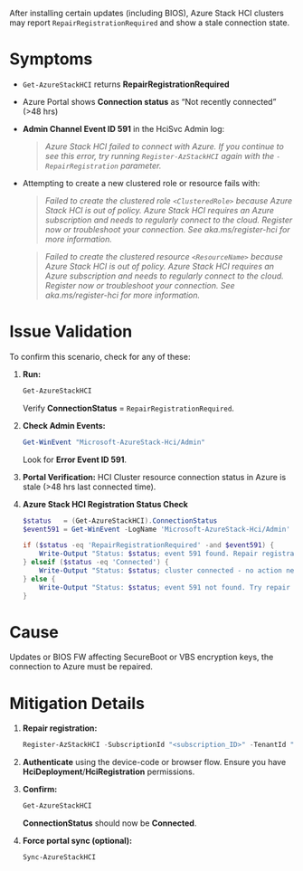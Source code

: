 After installing certain updates (including BIOS), Azure Stack HCI clusters may report `RepairRegistrationRequired` and show a stale connection state.

# Symptoms

* `Get-AzureStackHCI` returns **RepairRegistrationRequired**
* Azure Portal shows **Connection status** as “Not recently connected” (>48 hrs)
* **Admin Channel Event ID 591** in the HciSvc Admin log:
  > *Azure Stack HCI failed to connect with Azure. If you continue to see this error, try running `Register-AzStackHCI` again with the `-RepairRegistration` parameter.*
* Attempting to create a new clustered role or resource fails with:
  > *Failed to create the clustered role `<ClusteredRole>` because Azure Stack HCI is out of policy. Azure Stack HCI requires an Azure subscription and needs to regularly connect to the cloud. Register now or troubleshoot your connection. See aka.ms/register-hci for more information.*

  > *Failed to create the clustered resource `<ResourceName>` because Azure Stack HCI is out of policy. Azure Stack HCI requires an Azure subscription and needs to regularly connect to the cloud. Register now or troubleshoot your connection. See aka.ms/register-hci for more information.*

# Issue Validation

To confirm this scenario, check for any of these:

1. **Run:**

   ```powershell
   Get-AzureStackHCI
   ```

   Verify **ConnectionStatus** = `RepairRegistrationRequired`.

2. **Check Admin Events:**

   ```powershell
   Get-WinEvent "Microsoft-AzureStack-Hci/Admin"
   ```

   Look for **Error Event ID 591**.

3. **Portal Verification:** HCI Cluster resource connection status in Azure is stale (>48 hrs last connected time).

4. **Azure Stack HCI Registration Status Check**
    ```powershell
    $status   = (Get-AzureStackHCI).ConnectionStatus
    $event591 = Get-WinEvent -LogName 'Microsoft-AzureStack-Hci/Admin' -Oldest | Where-Object Id -eq 591

    if ($status -eq 'RepairRegistrationRequired' -and $event591) {
        Write-Output "Status: $status; event 591 found. Repair registration is required - follow the mitigation steps."
    } elseif ($status -eq 'Connected') {
        Write-Output "Status: $status; cluster connected - no action needed."
    } else {
        Write-Output "Status: $status; event 591 not found. Try repair registration; if that fails, further investigation is required."
    }
    ```

# Cause

Updates or BIOS FW affecting SecureBoot or VBS encryption keys, the connection to Azure must be repaired.

# Mitigation Details

1. **Repair registration:**

   ```powershell
   Register-AzStackHCI -SubscriptionId "<subscription_ID>" -TenantId "<tenant_ID>" -RepairRegistration
   ```
2. **Authenticate** using the device-code or browser flow. Ensure you have **HciDeployment**/**HciRegistration** permissions.
3. **Confirm:**

   ```powershell
   Get-AzureStackHCI
   ```

   **ConnectionStatus** should now be **Connected**.
4. **Force portal sync (optional):**

   ```powershell
   Sync-AzureStackHCI
   ```
